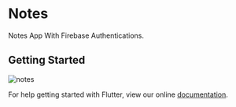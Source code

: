 # Notes

Notes App With Firebase Authentications.

## Getting Started


![notes](https://user-images.githubusercontent.com/33687538/52900580-4a553e00-3200-11e9-91f5-394d2a25bdd4.gif)



For help getting started with Flutter, view our online
[documentation](https://flutter.io/).
